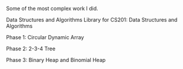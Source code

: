 Some of the most complex work I did.

Data Structures and Algorithms Library for CS201: Data Structures and Algorithms

Phase 1: Circular Dynamic Array

Phase 2: 2-3-4 Tree

Phase 3: Binary Heap and Binomial Heap
